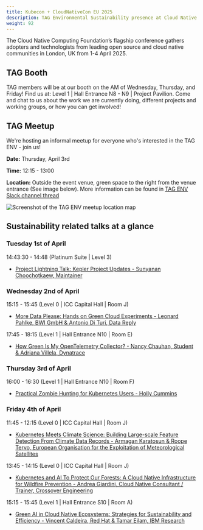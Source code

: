 ```yaml
---
title: Kubecon + CloudNativeCon EU 2025
description: TAG Environmental Sustainability presence at Cloud Native Computing Foundation’s flagship conference in London, UK from 1-4 April, 2025.
weight: 92
---
```


The Cloud Native Computing Foundation’s flagship conference gathers adopters and technologists from leading open source and cloud native communities in London, UK from 1-4 April 2025.

## TAG Booth

TAG members will be at our booth on the AM of Wednesday, Thursday, and Friday! Find us at: Level 1 | Hall Entrance N8 - N9 | Project Pavilion. Come and chat to us about the work we are currently doing, different projects and working groups, or how you can get involved!

## TAG Meetup

We're hosting an informal meetup for everyone who's interested in the TAG ENV - join us!

**Date:** Thursday, April 3rd

**Time:** 12:15 - 13:00

**Location:** Outside the event venue, green space to the right from the venue entrance (See image below). More information can be found in [TAG ENV Slack channel thread](https://cloud-native.slack.com/archives/C03F270PDU6/p1743579910036349?thread_ts=1740582621.964429&cid=C03F270PDU6)

<p class="mt-10 mb-10"><img src="/images/blogs/2025-kubecon-eu/meetup-location-map.webp" alt="Screenshot of the TAG ENV meetup location map"></p>

## Sustainability related talks at a glance

### Tuesday 1st of April

14:43:30 - 14:48 (Platinum Suite | Level 3)

* [Project Lightning Talk: Kepler Project Updates - Sunyanan Choochotkaew, Maintainer](https://kccnceu2025.sched.com/event/1tcwI)

### Wednesday 2nd of April

15:15 - 15:45 (Level 0 | ICC Capital Hall | Room J)

* [More Data Please: Hands on Green Cloud Experiments - Leonard Pahlke, BWI GmbH & Antonio Di Turi, Data Reply](https://kccnceu2025.sched.com/event/1tx9z)

17:45 - 18:15 (Level 1 | Hall Entrance N10 | Room E)

* [How Green Is My OpenTelemetry Collector? - Nancy Chauhan, Student & Adriana Villela, Dynatrace](https://kccnceu2025.sched.com/event/1txEL)

### Thursday 3rd of April

16:00 - 16:30 (Level 1 | Hall Entrance N10 | Room F)

* [Practical Zombie Hunting for Kubernetes Users - Holly Cummins](https://sched.co/1txGK)

### Friday 4th of April

11:45 - 12:15 (Level 0 | ICC Capital Hall | Room J)

* [Kubernetes Meets Climate Science: Building Large-scale Feature Detection From Climate Data Records - Armagan Karatosun & Roope Tervo, European Organisation for the Exploitation of Meteorological Satellites](https://kccnceu2025.sched.com/event/1txAZ)

13:45 - 14:15 (Level 0 | ICC Capital Hall | Room J)

* [Kubernetes and AI To Protect Our Forests: A Cloud Native Infrastructure for Wildfire Prevention - Andrea Giardini, Cloud Native Consultant / Trainer, Crossover Engineering](https://sched.co/1txAW)

15:15 - 15:45 (Level 1 | Hall Entrance S10 | Room A)

* [Green AI in Cloud Native Ecosystems: Strategies for Sustainability and Efficiency - Vincent Caldeira, Red Hat & Tamar Eilam, IBM Research](https://kccnceu2025.sched.com/event/1tx9n)

